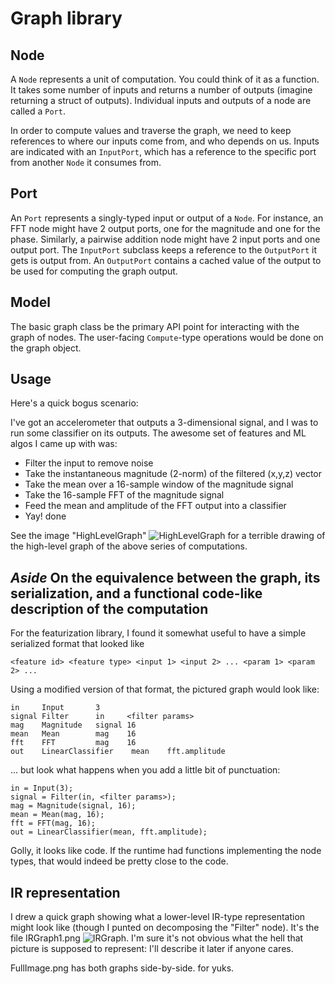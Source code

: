 Graph library
=============

Node
----
A `Node` represents a unit of computation. You could think of it as a function. It takes some number
of inputs and returns a number of outputs (imagine returning a struct of outputs). Individual inputs and
outputs of a node are called a `Port`.

In order to compute values and traverse the graph, we need to keep references to where our inputs come
from, and who depends on us. Inputs are indicated with an `InputPort`, which has a reference to the specific port
from another `Node` it consumes from. 

Port
----
An `Port` represents a singly-typed input or output of a `Node`. For instance, an FFT node might have 2 output ports, one for the magnitude
and one for the phase. Similarly, a pairwise addition node might have 2 input ports and one output port. The `InputPort` subclass keeps a
reference to the `OutputPort` it gets is output from. An `OutputPort` contains a cached value of the output to be used for computing the
graph output.

Model
-----
The basic graph class  be the primary API point for interacting with the graph of nodes. The user-facing
`Compute`-type operations would be done on the graph object. 

Usage
-----

Here's a quick bogus scenario:

I've got an accelerometer that outputs a 3-dimensional signal, and I was to run some classifier on
its outputs. The awesome set of features and ML algos I came up with was:
- Filter the input to remove noise
- Take the instantaneous magnitude (2-norm) of the filtered (x,y,z) vector
- Take the mean over a 16-sample window of the magnitude signal
- Take the 16-sample FFT of the magnitude signal
- Feed the mean and amplitude of the FFT output into a classifier
- Yay! done

See the image "HighLevelGraph" ![HighLevelGraph](file://HighLevelGraph.png) for a terrible drawing of 
the high-level graph of the above series of computations.

## *Aside* On the equivalence between the graph, its serialization, and a functional code-like description of the computation
  
For the featurization library, I found it somewhat useful to have a simple serialized format that looked like

    <feature id> <feature type> <input 1> <input 2> ... <param 1> <param 2> ...

Using a modified version of that format, the pictured graph would look like:

    in     Input       3
    signal Filter      in     <filter params>
    mag    Magnitude   signal 16
    mean   Mean        mag    16
    fft    FFT         mag    16
    out    LinearClassifier    mean    fft.amplitude

... but look what happens when you add a little bit of punctuation:

    in = Input(3);
    signal = Filter(in, <filter params>);
    mag = Magnitude(signal, 16);
    mean = Mean(mag, 16);
    fft = FFT(mag, 16);
    out = LinearClassifier(mean, fft.amplitude);

Golly, it looks like code. If the runtime had functions implementing the node types, that would indeed be pretty close to the code.

IR representation
-----------------

I drew a quick graph showing what a lower-level IR-type representation might look like (though I punted
on decomposing the "Filter" node). It's the file IRGraph1.png ![IRGraph](file://IRGraph1.png). I'm sure
it's not obvious what the hell that picture is supposed to represent: I'll describe it later if anyone cares.

FullImage.png has both graphs side-by-side. for yuks.


